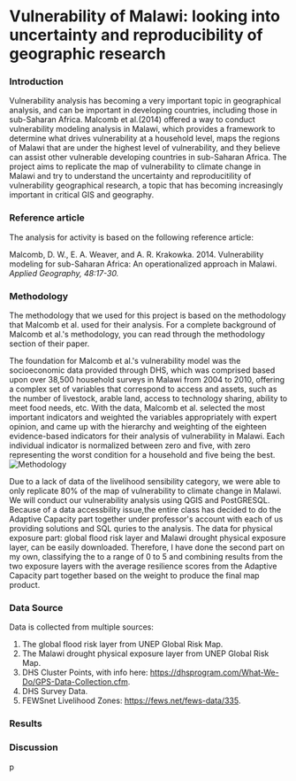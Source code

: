 # Vulnerability of Malawi: looking into uncertainty and reproducibility of geographic research
### Introduction
Vulnerability analysis has becoming a very important topic in geographical analysis, and can be important in developing countries, including those in sub-Saharan Africa. Malcomb et al.(2014) offered a way to conduct vulnerability modeling analysis in Malawi, which provides a framework to determine what drives vulnerability at a household level, maps the regions of Malawi that are under the highest level of vulnerability, and they believe can assist other vulnerable developing countries in sub-Saharan Africa. The project aims to replicate the map of vulnerability to climate change in Malawi and try to understand the uncertainty and reproducitility of vulnerability geographical research, a topic that has becoming increasingly important in critical GIS and geography.

### Reference article 
The analysis for activity is based on the following reference article: 

Malcomb, D. W., E. A. Weaver, and A. R. Krakowka. 2014. Vulnerability modeling for sub-Saharan Africa: 
An operationalized approach in Malawi. *Applied Geography, 48:17-30.*

### Methodology
The methodology that we used for this project is based on the methodology that Malcomb et al. used for their analysis. For a complete background of Malcomb et al.'s methodology, you can read through the methodology section of their paper. 

The foundation for Malcomb et al.'s vulnerability model was the socioeconomic data provided through DHS, which was comprised based upon over 38,500 household surveys in Malawi from 2004 to 2010, offering a complex set of variables that correspond to access and assets, such as the number of livestock, arable land, access to technology sharing, ability to meet food needs, etc. With the data, Malcomb et al. selected the most important indicators and weighted the variables appropriately with expert opinion, and came up with the hierarchy and weighting of the eighteen evidence-based indicators for their analysis of vulnerability in Malawi. Each individual indicator is normalized between zero and five, with zero representing the worst condition for a household and five being the best.
![Methodology](https://user-images.githubusercontent.com/25497706/68998207-70863800-087d-11ea-905b-a939bb4eac95.PNG)

Due to a lack of data of the livelihood sensibility category, we were able to only replicate 80% of the map of vulnerability to climate change in Malawi. We will conduct our vulnerability analysis using QGIS and PostGRESQL. Because of a data accessbility issue,the entire class has decided to do the Adaptive Capacity part together under professor's account with each of us providing solutions and SQL quries to the analysis. The data for physical exposure part: global flood risk layer and Malawi drought physical exposure layer, can be easily downloaded. Therefore, I have done the second part on my own, classifying the to a range of 0 to 5 and combining results from the two exposure layers with the average resilience scores from the Adaptive Capacity part together based on the weight to produce the final map product.

### Data Source
Data is collected from multiple sources:
1. The global flood risk layer from UNEP Global Risk Map. 
2. The Malawi drought physical exposure layer from UNEP Global Risk Map. 
3. DHS Cluster Points, with info here: https://dhsprogram.com/What-We-Do/GPS-Data-Collection.cfm.
4. DHS Survey Data.  
5. FEWSnet Livelihood Zones: https://fews.net/fews-data/335.

### Results
### Discussion
p
